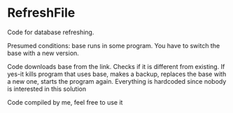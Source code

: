 # RefreshFile

Code for database refreshing.

Presumed conditions: base runs in some program. You have to switch the base with a new version.

Code downloads base from the link. Checks if it is different from existing. If yes-it kills program that uses base, makes a backup, replaces the base with a new one, starts the program again. Everything is hardcoded since nobody is interested in this solution

Code compiled by me, feel free to use it 

